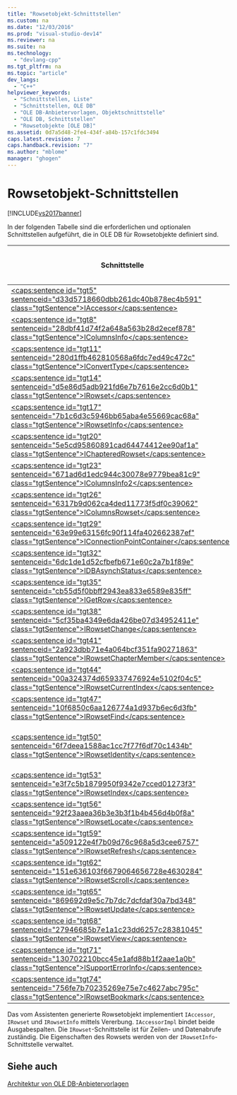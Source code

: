 ```yaml
---
title: "Rowsetobjekt-Schnittstellen"
ms.custom: na
ms.date: "12/03/2016"
ms.prod: "visual-studio-dev14"
ms.reviewer: na
ms.suite: na
ms.technology: 
  - "devlang-cpp"
ms.tgt_pltfrm: na
ms.topic: "article"
dev_langs: 
  - "C++"
helpviewer_keywords: 
  - "Schnittstellen, Liste"
  - "Schnittstellen, OLE DB"
  - "OLE DB-Anbietervorlagen, Objektschnittstelle"
  - "OLE DB, Schnittstellen"
  - "Rowsetobjekte [OLE DB]"
ms.assetid: 0d7a5d48-2fe4-434f-a84b-157c1fdc3494
caps.latest.revision: 7
caps.handback.revision: "7"
ms.author: "mblome"
manager: "ghogen"
---
```

# Rowsetobjekt-Schnittstellen
[!INCLUDE[vs2017banner](../../assembler/inline/includes/vs2017banner.md)]

In der folgenden Tabelle sind die erforderlichen und optionalen Schnittstellen aufgeführt, die in OLE DB für Rowsetobjekte definiert sind.  
  
|Schnittstelle|Erforderlich?|Durch OLE DB\-Vorlagen implementiert?|  
|-------------------|-------------------|-------------------------------------------|  
|[\<caps:sentence id\="tgt5" sentenceid\="d33d5718660dbb261dc40b878ec4b591" class\="tgtSentence"\>IAccessor\<\/caps:sentence\>](https://msdn.microsoft.com/en-us/library/ms719672.aspx)|Erforderlich|ja|  
|[\<caps:sentence id\="tgt8" sentenceid\="28dbf41d74f2a648a563b28d2ecef878" class\="tgtSentence"\>IColumnsInfo\<\/caps:sentence\>](https://msdn.microsoft.com/en-us/library/ms724541.aspx)|Erforderlich|ja|  
|[\<caps:sentence id\="tgt11" sentenceid\="280d1ffb462810568a6fdc7ed49c472c" class\="tgtSentence"\>IConvertType\<\/caps:sentence\>](https://msdn.microsoft.com/en-us/library/ms715926.aspx)|Erforderlich|ja|  
|[\<caps:sentence id\="tgt14" sentenceid\="d5e86d5adb921fd6e7b7616e2cc6d0b1" class\="tgtSentence"\>IRowset\<\/caps:sentence\>](https://msdn.microsoft.com/en-us/library/ms720986.aspx)|Erforderlich|ja|  
|[\<caps:sentence id\="tgt17" sentenceid\="7b1c6d3c5946bb65aba4e55669cac68a" class\="tgtSentence"\>IRowsetInfo\<\/caps:sentence\>](https://msdn.microsoft.com/en-us/library/ms724541.aspx)|Erforderlich|ja|  
|[\<caps:sentence id\="tgt20" sentenceid\="5e5cd95860891cad64474412ee90af1a" class\="tgtSentence"\>IChapteredRowset\<\/caps:sentence\>](https://msdn.microsoft.com/en-us/library/ms718180.aspx)|Optional|nein|  
|[\<caps:sentence id\="tgt23" sentenceid\="671ad6d1edc944c30078e9779bea81c9" class\="tgtSentence"\>IColumnsInfo2\<\/caps:sentence\>](https://msdn.microsoft.com/en-us/library/ms712953.aspx)|Optional|nein|  
|[\<caps:sentence id\="tgt26" sentenceid\="6317b9d062ca4ded11773f5df0c39062" class\="tgtSentence"\>IColumnsRowset\<\/caps:sentence\>](https://msdn.microsoft.com/en-us/library/ms722657.aspx)|Optional|nein|  
|[\<caps:sentence id\="tgt29" sentenceid\="63e99e63156fc90f114fa402662387ef" class\="tgtSentence"\>IConnectionPointContainer\<\/caps:sentence\>](http://msdn.microsoft.com/library/windows/desktop/ms683857)|Optional|Ja \(über ATL\)|  
|[\<caps:sentence id\="tgt32" sentenceid\="6dc1de1d52cfbefb671e60c2a7b1f89e" class\="tgtSentence"\>IDBAsynchStatus\<\/caps:sentence\>](https://msdn.microsoft.com/en-us/library/ms709832.aspx)|Optional|nein|  
|[\<caps:sentence id\="tgt35" sentenceid\="cb55d5f0bbff2943ea833e6589e835ff" class\="tgtSentence"\>IGetRow\<\/caps:sentence\>](https://msdn.microsoft.com/en-us/library/ms718047.aspx)|Optional|nein|  
|[\<caps:sentence id\="tgt38" sentenceid\="5cf35ba4349e6da426be07d34952411e" class\="tgtSentence"\>IRowsetChange\<\/caps:sentence\>](https://msdn.microsoft.com/en-us/library/ms715790.aspx)|Optional|ja|  
|[\<caps:sentence id\="tgt41" sentenceid\="2a923dbb71e4a064bcf351fa90271863" class\="tgtSentence"\>IRowsetChapterMember\<\/caps:sentence\>](https://msdn.microsoft.com/en-us/library/ms725430.aspx)|Optional|nein|  
|[\<caps:sentence id\="tgt44" sentenceid\="00a324374d659337476924e5102f04c5" class\="tgtSentence"\>IRowsetCurrentIndex\<\/caps:sentence\>](https://msdn.microsoft.com/en-us/library/ms709700.aspx)|Optional|nein|  
|[\<caps:sentence id\="tgt47" sentenceid\="10f6850c6aa126774a1d937b6ec6d3fb" class\="tgtSentence"\>IRowsetFind\<\/caps:sentence\>](https://msdn.microsoft.com/en-us/library/ms724221.aspx)|Optional|nein|  
|[\<caps:sentence id\="tgt50" sentenceid\="6f7deea1588ac1cc7f77f6df70c1434b" class\="tgtSentence"\>IRowsetIdentity\<\/caps:sentence\>](https://msdn.microsoft.com/en-us/library/ms715913.aspx)|Optional \(für Level 0\-Anbieter jedoch erforderlich\)|ja|  
|[\<caps:sentence id\="tgt53" sentenceid\="e3f7c5b1879950f9342e7cced01273f3" class\="tgtSentence"\>IRowsetIndex\<\/caps:sentence\>](https://msdn.microsoft.com/en-us/library/ms719604.aspx)|Optional|nein|  
|[\<caps:sentence id\="tgt56" sentenceid\="92f23aaea36b3e3b3f1b4b456d4b0f8a" class\="tgtSentence"\>IRowsetLocate\<\/caps:sentence\>](https://msdn.microsoft.com/en-us/library/ms721190.aspx)|Optional|ja|  
|[\<caps:sentence id\="tgt59" sentenceid\="a509122e4f7b09d76c968a5d3cee6757" class\="tgtSentence"\>IRowsetRefresh\<\/caps:sentence\>](https://msdn.microsoft.com/en-us/library/ms714892.aspx)|Optional|nein|  
|[\<caps:sentence id\="tgt62" sentenceid\="151e636103f6679064656728e4630284" class\="tgtSentence"\>IRowsetScroll\<\/caps:sentence\>](https://msdn.microsoft.com/en-us/library/ms712984.aspx)|Optional|nein|  
|[\<caps:sentence id\="tgt65" sentenceid\="869692d9e5c7b7dc7dcfdaf30a7bd348" class\="tgtSentence"\>IRowsetUpdate\<\/caps:sentence\>](https://msdn.microsoft.com/en-us/library/ms714401.aspx)|Optional|ja|  
|[\<caps:sentence id\="tgt68" sentenceid\="27946685b7e1a1c23dd6257c28381045" class\="tgtSentence"\>IRowsetView\<\/caps:sentence\>](https://msdn.microsoft.com/en-us/library/ms709755.aspx)|Optional|nein|  
|[\<caps:sentence id\="tgt71" sentenceid\="130702210bcc45e1afd88b1f2aae1a0b" class\="tgtSentence"\>ISupportErrorInfo\<\/caps:sentence\>](https://msdn.microsoft.com/en-us/library/ms715816.aspx)|Optional|ja|  
|[\<caps:sentence id\="tgt74" sentenceid\="756fe7b70235269e75e7c4627abc795c" class\="tgtSentence"\>IRowsetBookmark\<\/caps:sentence\>](https://msdn.microsoft.com/en-us/library/ms714246.aspx)|Optional|nein|  
  
 Das vom Assistenten generierte Rowsetobjekt implementiert `IAccessor`, `IRowset` und `IRowsetInfo` mittels Vererbung.  `IAccessorImpl` bindet beide Ausgabespalten.  Die `IRowset`\-Schnittstelle ist für Zeilen\- und Datenabrufe zuständig.  Die Eigenschaften des Rowsets werden von der `IRowsetInfo`\-Schnittstelle verwaltet.  
  
## Siehe auch  
 [Architektur von OLE DB\-Anbietervorlagen](../../data/oledb/ole-db-provider-template-architecture.md)